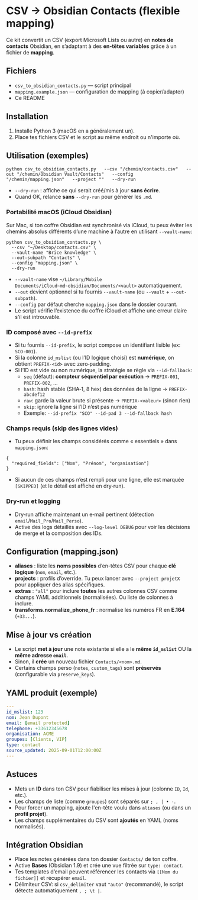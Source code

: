 # CSV → Obsidian Contacts (flexible mapping)

Ce kit convertit un CSV (export Microsoft Lists ou autre) en **notes de contacts** Obsidian, en s’adaptant à des **en-têtes variables** grâce à un fichier de **mapping**.

## Fichiers
- `csv_to_obsidian_contacts.py` — script principal
- `mapping.example.json` — configuration de mapping (à copier/adapter)
- Ce README

## Installation
1. Installe Python 3 (macOS en a généralement un).
2. Place tes fichiers CSV et le script au même endroit ou n'importe où.

## Utilisation (exemples)
```
python csv_to_obsidian_contacts.py   --csv "/chemin/contacts.csv"   --out "/chemin/Obsidian Vault/Contacts"   --config "/chemin/mapping.json"   --project ""   --dry-run
```
- `--dry-run` : affiche ce qui serait créé/mis à jour **sans écrire**.
- Quand OK, relance **sans** `--dry-run` pour générer les `.md`.

### Portabilité macOS (iCloud Obsidian)
Sur Mac, si ton coffre Obsidian est synchronisé via iCloud, tu peux éviter les chemins absolus différents d’une machine à l’autre en utilisant `--vault-name`:
```
python csv_to_obsidian_contacts.py \
  --csv "~/Desktop/contacts.csv" \
  --vault-name "Brice knowledge" \
  --out-subpath "Contacts" \
  --config "mapping.json" \
  --dry-run
```
- `--vault-name` vise `~/Library/Mobile Documents/iCloud~md~obsidian/Documents/<vault>` automatiquement.
- `--out` devient optionnel si tu fournis `--vault-name` (ou `--vault` + `--out-subpath`).
- `--config` par défaut cherche `mapping.json` dans le dossier courant.
- Le script vérifie l’existence du coffre iCloud et affiche une erreur claire s’il est introuvable.

### ID composé avec `--id-prefix`
- Si tu fournis `--id-prefix`, le script compose un identifiant lisible (ex: `SCO-001`).
- Si la colonne `id_mslist` (ou l’ID logique choisi) est **numérique**, on obtient `PREFIX-<id>` avec zero‑padding.
- Si l’ID est vide ou non numérique, la stratégie se règle via `--id-fallback`:
  - `seq` (défaut): **compteur séquentiel par exécution** → `PREFIX-001`, `PREFIX-002`, ...
  - `hash`: hash stable (SHA‑1, 8 hex) des données de la ligne → `PREFIX-abcdef12`
  - `raw`: garde la valeur brute si présente → `PREFIX-<valeur>` (sinon rien)
  - `skip`: ignore la ligne si l’ID n’est pas numérique
  - Exemple: `--id-prefix "SCO" --id-pad 3 --id-fallback hash`

### Champs requis (skip des lignes vides)
- Tu peux définir les champs considérés comme « essentiels » dans `mapping.json`:
```
{
  "required_fields": ["Nom", "Prénom", "organisation"]
}
```
- Si aucun de ces champs n’est rempli pour une ligne, elle est marquée `[SKIPPED]` (et le détail est affiché en dry‑run).

### Dry‑run et logging
- Dry‑run affiche maintenant un e‑mail pertinent (détection `email`/`Mail_Pro`/`Mail_Perso`).
- Active des logs détaillés avec `--log-level DEBUG` pour voir les décisions de merge et la composition des IDs.

## Configuration (mapping.json)
- **aliases** : liste les **noms possibles** d’en-têtes CSV pour chaque **clé logique** (`nom`, `email`, etc.).
- **projects** : profils d’override. Tu peux lancer avec `--project projetX` pour appliquer des alias spécifiques.
- **extras** : `"all"` pour inclure **toutes** les autres colonnes CSV comme champs YAML additionnels (normalisées). Ou liste de colonnes à inclure.
- **transforms.normalize_phone_fr** : normalise les numéros FR en **E.164** (`+33...`).

## Mise à jour vs création
- Le script **met à jour** une note existante si elle a le **même `id_mslist`** OU la **même adresse `email`**.
- Sinon, il **crée** un nouveau fichier `Contacts/<nom>.md`.
- Certains champs perso (`notes`, `custom_tags`) sont **préservés** (configurable via `preserve_keys`).

## YAML produit (exemple)
```yaml
---
id_mslist: 123
nom: Jean Dupont
email: [email protected]
telephone: +33612345678
organisation: ACME
groupes: [Clients, VIP]
type: contact
source_updated: 2025-09-01T12:00:00Z
---
```

## Astuces
- Mets un **ID** dans ton CSV pour fiabiliser les mises à jour (colonne `ID`, `Id`, etc.).
- Les champs de liste (comme `groupes`) sont séparés sur `; , | • ·`.
- Pour forcer un mapping, ajoute l'en-tête voulu dans `aliases` (ou dans un **profil projet**).
- Les champs supplémentaires du CSV sont **ajoutés** en YAML (noms normalisés).

## Intégration Obsidian
- Place les notes générées dans ton dossier `Contacts/` de ton coffre.
- Active **Bases** (Obsidian 1.9) et crée une vue filtrée sur `type: contact`.
- Tes templates d’email peuvent référencer les contacts via `[[Nom du fichier]]` et récupérer `email`.
- Délimiteur CSV: si `csv_delimiter` vaut `"auto"` (recommandé), le script détecte automatiquement `, ; \t |`.

